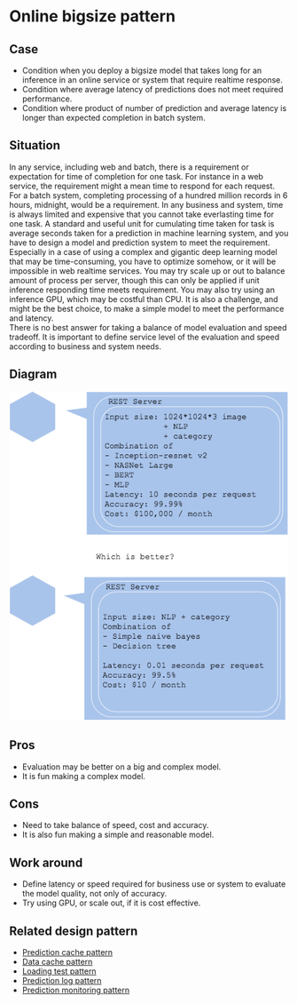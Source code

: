 # Online bigsize pattern

## Case
- Condition when you deploy a bigsize model that takes long for an inference in an online service or system that require realtime response.
- Condition where average latency of predictions does not meet required performance.
- Condition where product of number of prediction and average latency is longer than expected completion in batch system.

## Situation
In any service, including web and batch, there is a requirement or expectation for time of completion for one task. For instance in a web service, the requirement might a mean time to respond for each request. For a batch system, completing processing of a hundred million records in 6 hours, midnight, would be a requirement. In any business and system, time is always limited and expensive that you cannot take everlasting time for one task. A standard and useful unit for cumulating time taken for task is average seconds taken for a prediction in machine learning system, and you have to design a model and prediction system to meet the requirement. Especially in a case of using a complex and gigantic deep learning model that may be time-consuming, you have to optimize somehow, or it will be impossible in web realtime services. You may try scale up or out to balance amount of process per server, though this can only be applied if unit inference responding time meets requirement. You may also try using an inference GPU, which may be costful than CPU. It is also a challenge, and might be the best choice, to make a simple model to meet the performance and latency.<br>
There is no best answer for taking a balance of model evaluation and speed tradeoff. It is important to define service level of the evaluation and speed according to business and system needs.

## Diagram
![diagram](diagram.png)


## Pros
- Evaluation may be better on a big and complex model.
- It is fun making a complex model.

## Cons
- Need to take balance of speed, cost and accuracy.
- It is also fun making a simple and reasonable model.

## Work around
- Define latency or speed required for business use or system to evaluate the model quality, not only of accuracy.
- Try using GPU, or scale out, if it is cost effective.

## Related design pattern
- [Prediction cache pattern](./../../Prediction-cache-pattern/design_en.md)
- [Data cache pattern](./../../Data-cache-pattern/design_en.md)
- [Loading test pattern](./../../../QA-patterns/Loading-test-pattern/design_en.md)
- [Prediction log pattern](./../../../Operation-patterns/Prediction-log-pattern/design_en.md)
- [Prediction monitoring pattern](./../../../Operation-patterns/Prediction-monitoring-pattern/design_en.md)